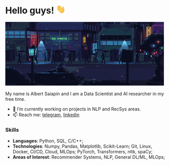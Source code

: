 # Hello guys! <img src="https://raw.githubusercontent.com/StanGirard/StanGirard/master/wave.gif" width="30px">

<img src="https://github.com/AlbMLpy/AlbMLpy/blob/main/cool.gif" width="500" height="200" />

My name is Albert Saiapin and I am a Data Scientist and AI researcher in my free time.

- 🔭 I’m currently working on projects in NLP and RecSys areas.
- 📫 Reach me: [telegram](https://t.me/Albpyml), [linkedin](https://www.linkedin.com/in/albert-sayapin/)

### Skills

- **Languages**: Python, SQL, C/C++;
- **Technologies**: Numpy, Pandas, Matplotlib, Scikit-Learn; Git, Linux, Docker, CI/CD, Cloud, MLOps; PyTorch, Transformers, nltk, spaCy;
- **Areas of Interest**: Recommender Systems, NLP, General DL/ML, MLOps;
